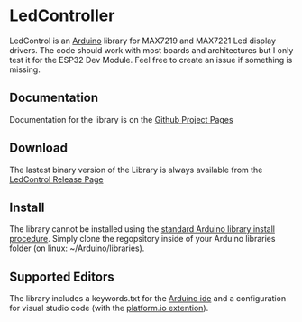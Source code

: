 # LedController

LedControl is an [Arduino](http://arduino.cc) library for MAX7219 and MAX7221 Led display drivers.
The code should work with most boards and architectures but I only test it for the ESP32 Dev Module.
Feel free to create an issue if something is missing.

## Documentation

Documentation for the library is on the [Github Project Pages](http://noah1510.github.io/LedController/)

## Download

The lastest binary version of the Library is always available from the [LedControl Release Page](https://github.com/noah1510/LedController/releases)

## Install

The library cannot be installed using the [standard Arduino library install procedure](http://arduino.cc/en/Guide/Libraries).
Simply clone the regopsitory inside of your Arduino libraries folder (on linux: ~/Arduino/libraries).

## Supported Editors

The library includes a keywords.txt for the [Arduino ide](https://www.arduino.cc/) and a configuration for visual studio code (with the [platform.io extention](https://platformio.org/platformio-ide)).
